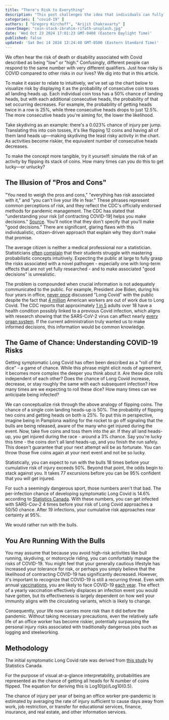 ```yaml
---
title: "There's Risk to Everything"
description: "This post challenges the idea that individuals can fully understand and manage their own risk without proper information, highlighting the dangers of incomplete knowledge in pandemic decision-making."
categories: [ "covid-19" ]
authors: [ "Gregory Kirchoff", "Arijit Chakravarty" ]
coverImage: "coin-stack-ibrahim-rifath-unsplash.jpg"
date: 'Wed Oct 23 2024 17:01:23 GMT-0400 (Eastern Daylight Time)'
published: false
updated: 'Sat Dec 14 2024 13:24:40 GMT-0500 (Eastern Standard Time)'
---
```

<script> // usables
	import RecipeCard from '$lib/components/usables/RecipeCard/RecipeCard.svelte';

  import CovidCoins from '$lib/components/internal/projects/CovidCoins/CovidCoins.svelte';
  
</script>

We often hear the risk of death or disability associated with Covid described as being "low" or "high." Confusingly, different people can respond to the same number with very different qualifiers. Just how risky is COVID compared to other risks in our lives? We dig into that in this article.

To make it easier to relate to intuitively, we've set up the chart below to visualize risk by displaying it as the probability of consecutive coin tosses all landing heads up. Each individual coin toss has a 50% chance of landing heads, but with each additional consecutive heads, the probability of that set occurring decreases. For example, the probability of getting heads twice in a row is 25%, while three consecutive heads drops to just 12.5%. The more consecutive heads you're aiming for, the lower the likelihood.

Take skydiving as an example: there's a 0.023% chance of injury per jump. Translating this into coin tosses, it's like flipping 12 coins and having all of them land heads up—making skydiving the least risky activity in the chart. As activities become riskier, the equivalent number of consecutive heads decreases.

To make the concept more tangible, try it yourself: simulate the risk of an activity by flipping its stack of coins. How many times can you do this to get lucky—or unlucky?

<CovidCoins mode="instance" />

## The Illusion of "Pros and Cons"

"You need to weigh the pros and cons," "everything has risk associated with it," and  "you can't live your life in fear." These phrases represent common perceptions of risk, and they reflect the CDC's officially endorsed methods for pandemic management. The CDC has stated that "understanding your risk [of contracting COVID-19] helps you make decisions." [Source](https://archive.cdc.gov/www_cdc_gov/coronavirus/2019-ncov/your-health/understanding-risk_1709314735.html).  You'll notice that they don't specify that you'll make "good decisions." There are significant, glaring flaws with this individualistic, citizen-driven approach that explain why they don't make that promise.

The average citizen is neither a medical professional nor a statistician. Statisticians [often](https://scientistseessquirrel.wordpress.com/2015/10/06/why-do-we-make-statistics-so-hard-for-our-students/) [complain](https://iase-web.org/documents/papers/isi52/rams0070.pdf) that their students struggle with mastering probabilistic concepts intuitively. Expecting the public at large to fully grasp the risks associated with a novel pathogen - especially one with long-term effects that are not yet fully researched - and to make associated "good decisions" is unrealistic.

The problem is compounded when crucial information is not adequately communicated to the public. For example, President Joe Biden, during his four years in office, [never once](https://www.youtube.com/watch?v=RZUBLTph5uw&t=490s) discussed "Long Covid" with the public despite the fact that [4 million](https://www.brookings.edu/articles/new-data-shows-long-covid-is-keeping-as-many-as-4-million-people-out-of-work/) American workers are out of work due to Long Covid. The CDC reports that approximately [1 in 5](https://www.cdc.gov/mmwr/volumes/71/wr/mm7121e1.htm) adults over 18 have a health condition possibly linked to a previous Covid infection, which aligns with research showing that the SARS-CoV-2 virus can affect nearly [every organ system](https://www.ncbi.nlm.nih.gov/pmc/articles/PMC9839201/). If the current administration truly wanted us to make informed decisions, this information would be common knowledge.

## The Game of Chance: Understanding COVID-19 Risks

Getting symptomatic Long Covid has often been described as a "roll of the dice" - a game of chance. While this phrase might elicit nods of agreement, it becomes more complex the deeper you think about it. Are these dice rolls independent of each other? Does the chance of Long Covid increase, decrease, or stay roughly the same with each subsequent infection? How many times are we expecting to roll these dice? How many times can we anticipate being infected?

We can conceptualize risk through the above analogy of flipping coins. The chance of a single coin landing heads-up is 50%. The probability of flipping two coins and getting heads on both is 25%. To put this in perspective, imagine being in Pamplona waiting for the rocket to go off signaling that the bulls are being released, aware of the many who get injured during the event. Now, take five coins and toss them into the air. If they all land heads-up, you get injured during the race - around a 3% chance. Say you're lucky this time - the coins don't all land heads-up, and you finish the run safely. This doesn't guarantee that your next attempt will be as fortunate. You can throw those five coins again at your next event and not be so lucky.

Statistically, you can expect to run with the bulls 18 times before your cumulative risk of injury exceeds 50%. Beyond that point, the odds begin to stack against you. It takes 77 excursions before you can be 95% confident that you will get injured.

For such a seemingly dangerous sport, those numbers aren't that bad. The per-infection chance of developing symptomatic Long Covid is 14.6% according to [Statistics Canada](https://www150.statcan.gc.ca/n1/pub/75-006-x/2023001/article/00015-eng.htm). With these numbers, you can get infected with SARS-Cov-2 4 times before your risk of Long Covid approaches a 50/50 chance. After 19 infections, your cumulative risk approaches near certainty at 95%.

We would rather run with the bulls.

## You Are Running With the Bulls

You may assume that because you avoid high-risk activities like bull running, skydiving, or motorcycle riding, you can comfortably manage the risks of COVID-19. You might feel that your generally cautious lifestyle has increased your tolerance for risk, or perhaps you simply believe that the likelihood of contracting COVID-19 has significantly decreased. However, it's important to recognize that COVID-19 is still a recurring threat. Even with annual [vaccinations](https://pubmed.ncbi.nlm.nih.gov/34270597/), you are likely to face COVID-19 [each year](https://fortune.com/2022/05/25/how-often-can-you-get-covid-yearly-modeling-shows/). The effect of a yearly vaccination effectively displaces an infection event you would have gotten, but its effectiveness is largely dependent on how well your immunity aligns with the circulating variants, which is likely to change.

Consequently, your life now carries more risk than it did before the pandemic. Without taking necessary precautions, even the relatively safe life of an office worker has become riskier, potentially surpassing the personal injury risks associated with traditionally dangerous jobs such as logging and steelworking.

<CovidCoins mode="outlook" />

## Methodology

The initial symptomatic Long Covid rate was derived from [this study](https://www150.statcan.gc.ca/n1/pub/75-006-x/2023001/article/00015-eng.htm) by Statistics Canada.

For the purpose of visual at-a-glance interpretability, probabilities are represented as the chance of getting all heads for N number of coins flipped. The equation for deriving this is Log10(p)/Log10(0.5).

The chance of injury per year of being an office worker pre-pandemic is estimated by averaging the rate of injury sufficient to cause days away from work, job restriction, or transfer for educational services, finance, insurance, and real estate, and other information services.

